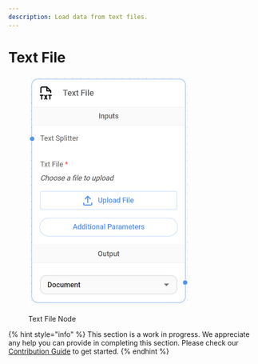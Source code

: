 ```yaml
---
description: Load data from text files.
---
```


# Text File

<figure><img src="../../../.gitbook/assets/image (89).png" alt="" width="322"><figcaption><p>Text File Node</p></figcaption></figure>

{% hint style="info" %}
This section is a work in progress. We appreciate any help you can provide in completing this section. Please check our [Contribution Guide](../../../CONTRIBUTING.md) to get started.
{% endhint %}
